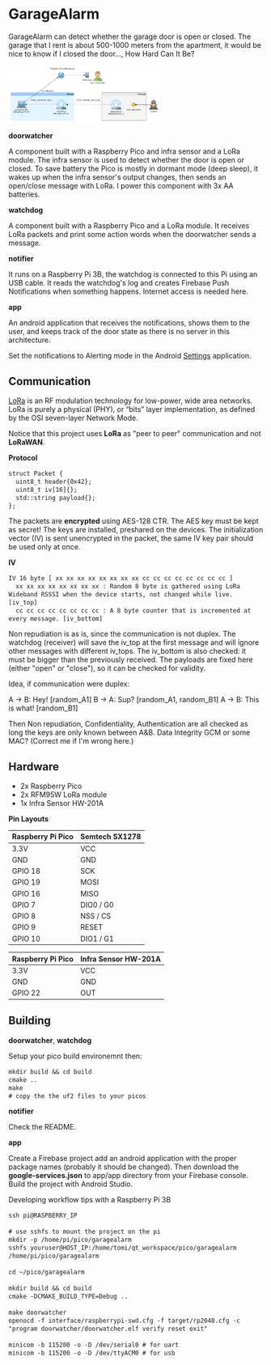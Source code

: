 GarageAlarm
===========

GarageAlarm can detect whether the garage door is open or closed.
The garage that I rent is about 500-1000 meters from the apartment,
it would be nice to know if I closed the door..., How Hard Can It Be?

<img src="doc/architecture.png" width="300"/>


**doorwatcher**

A component built with a Raspberry Pico and infra sensor and a LoRa module.
The infra sensor is used to detect whether the door is open or closed.
To save battery the Pico is mostly in dormant mode (deep sleep), it wakes up
when the infra sensor's output changes, then sends an open/close message with LoRa.
I power this component with 3x AA batteries.


**watchdog**

A component built with a Raspberry Pico and a LoRa module. It receives LoRa packets
and print some action words when the doorwatcher sends a message.


**notifier**

It runs on a Raspberry Pi 3B, the watchdog is connected to this Pi using an USB cable.
It reads the watchdog's log and creates Firebase Push Notifications when something happens.
Internet access is needed here.


**app**

An android application that receives the notifications, shows them to the user,
and keeps track of the door state as there is no server in this architecture.

Set the notifications to Alerting mode in the Android <a href="https://support.google.com/android/answer/9079661?hl=en#zippy=%2Cchoose-if-notifications-interrupt-you-or-stay-silent">Settings</a> application.

Communication
-------------

<a href="https://lora-developers.semtech.com/documentation/tech-papers-and-guides/lora-and-lorawan/">LoRa</a> is an RF
modulation technology for low-power, wide area networks. LoRa is purely a physical (PHY), or “bits”
layer implementation, as defined by the OSI seven-layer Network Mode.

Notice that this project uses **LoRa** as "peer to peer" communication and not **LoRaWAN**.

**Protocol**
```
struct Packet {
  uint8_t header{0x42};
  uint8_t iv[16]{};
  std::string payload{};
};
```

The packets are **encrypted** using AES-128 CTR. The AES key must be kept as secret! The keys are installed, preshared on
the devices. The initialization vector (IV) is sent unencrypted in the packet, the same IV key pair should be used
only at once.

**IV** 
```
IV 16 byte [ xx xx xx xx xx xx xx xx cc cc cc cc cc cc cc cc ]
  xx xx xx xx xx xx xx xx : Random 8 byte is gathered using LoRa Wideband RSSSI when the device starts, not changed while live. [iv_top]
  cc cc cc cc cc cc cc cc : A 8 byte counter that is incremented at every message. [iv_bottom]
```

Non repudiation is as is, since the communication is not duplex. The watchdog (receiver) will save the iv_top at the
first message and will ignore other messages with different iv_tops. The iv_bottom is also checked: it must be bigger than
the previously received. The payloads are fixed here (either "open" or "close"), so it can be checked for validity.


Idea, if communication were duplex:

A -> B: Hey! [random_A1]
B -> A: Sup? [random_A1, random_B1]
A -> B: This is what! [random_B1]

Then Non repudiation, Confidentiality, Authentication are all checked as long the keys are only known between A&B. Data Integrity GCM or some MAC?
(Correct me if I'm wrong here.)


Hardware
--------

 - 2x Raspberry Pico
 - 2x RFM95W LoRa module
 - 1x Infra Sensor HW-201A


**Pin Layouts**


| Raspberry Pi Pico | Semtech SX1278 |
| ----------------- | -------------- |
| 3.3V | VCC |
| GND | GND |
| GPIO 18 | SCK |
| GPIO 19 | MOSI |
| GPIO 16 | MISO |
| GPIO 7 | DIO0 / G0 |
| GPIO 8 | NSS / CS |
| GPIO 9 | RESET |
| GPIO 10 | DIO1 / G1 |


| Raspberry Pi Pico | Infra Sensor HW-201A |
| ----------------- | -------------------- |
| 3.3V | VCC |
| GND | GND |
| GPIO 22 | OUT |



Building
--------

**doorwatcher**, **watchdog**

Setup your pico build environemnt then:
```
mkdir build && cd build
cmake ..
make
# copy the the uf2 files to your picos
```

**notifier**

Check the README.

**app**

Create a Firebase project add an android application with the proper package names (probably it should be changed).
Then download the **google-services.json** to app/app directory from your Firebase console.
Build the project with Android Studio.


Developing workflow tips with a Raspberry Pi 3B

```
ssh pi@RASPBERRY_IP

# use sshfs to mount the project on the pi
mkdir -p /home/pi/pico/garagealarm
sshfs youruser@HOST_IP:/home/tomi/qt_workspace/pico/garagealarm /home/pi/pico/garagealarm

cd ~/pico/garagealarm

mkdir build && cd build
cmake -DCMAKE_BUILD_TYPE=Debug ..

make doorwatcher
openocd -f interface/raspberrypi-swd.cfg -f target/rp2040.cfg -c "program doorwatcher/doorwatcher.elf verify reset exit"

minicom -b 115200 -o -D /dev/serial0 # for uart
minicom -b 115200 -o -D /dev/ttyACM0 # for usb
```
